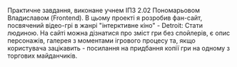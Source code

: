 Практичне завдання, виконане учнем ІПЗ 2.02 Пономарьовом Владиславом (Frontend).
В цьому проекті я розробив фан-сайт, посвячений відео-грі в жанрі "інтерктивне кіно" - Detroit: Стати людиною. На сайті можна дізнатися про зміст гри без спойлерів, 
є опис персонажів, галерея з моментами ігрового процесу та, якщо користувача зацікавить - посилання на придбання копії гри на одному з торгових майданчиків.
